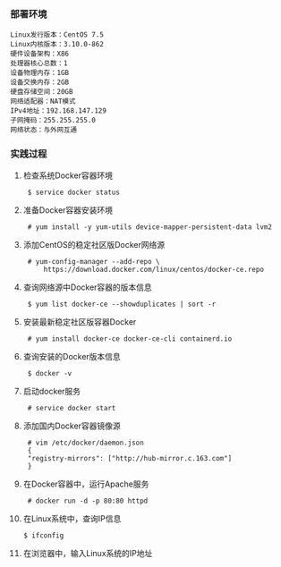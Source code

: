 ### 部署环境 ###

	Linux发行版本：CentOS 7.5
	Linux内核版本：3.10.0-862
	硬件设备架构：X86
	处理器核心总数：1
	设备物理内存：1GB
	设备交换内存：2GB
	硬盘存储空间：20GB
	网络适配器：NAT模式
	IPv4地址：192.168.147.129
	子网掩码：255.255.255.0
	网络状态：与外网互通

### 实践过程 ###

1. 检查系统Docker容器环境

		$ service docker status

2. 准备Docker容器安装环境

		# yum install -y yum-utils device-mapper-persistent-data lvm2

3. 添加CentOS的稳定社区版Docker网络源

		# yum-config-manager --add-repo \
			https://download.docker.com/linux/centos/docker-ce.repo

4. 查询网络源中Docker容器的版本信息

		$ yum list docker-ce --showduplicates | sort -r

5. 安装最新稳定社区版容器Docker

		# yum install docker-ce docker-ce-cli containerd.io

6. 查询安装的Docker版本信息

		$ docker -v

7. 启动docker服务

		# service docker start

8. 添加国内Docker容器镜像源

		# vim /etc/docker/daemon.json
		{
		"registry-mirrors": ["http://hub-mirror.c.163.com"]
		}

9. 在Docker容器中，运行Apache服务

		# docker run -d -p 80:80 httpd

10.	在Linux系统中，查询IP信息


		$ ifconfig

11.	在浏览器中，输入Linux系统的IP地址
